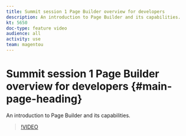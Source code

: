 ```yaml
---
title: Summit session 1 Page Builder overview for developers
description: An introduction to Page Builder and its capabilities.
kt: 5650
doc-type: feature video
audience: all
activity: use
team: magentou
---
```


# Summit session 1 Page Builder overview for developers {#main-page-heading}

An introduction to Page Builder and its capabilities.

>[!VIDEO](https://video.tv.adobe.com/v/35709)
